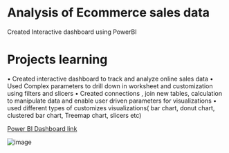 # Analysis of Ecommerce sales data 
Created Interactive dashboard using PowerBI 

# Projects learning 
• Created interactive dashboard to track and analyze online sales data 
• Used Complex parameters to drill down in worksheet and customization using filters and slicers
• Created connections , join new tables, calculation to manipulate data and enable user driven parameters for visualizations 
• used different types of customizes visualizations( bar chart, donut chart, clustered bar chart, Treemap chart, slicers etc) 

[Power BI Dashboard link](https://app.powerbi.com/groups/me/reports/ee208fcb-19bc-460a-a640-d41d92d52175/ReportSection)



![image](https://user-images.githubusercontent.com/124199213/230769449-09c963bc-4c82-487a-bc8d-97e3befb9cc0.png)
